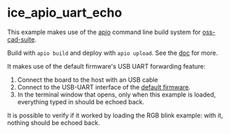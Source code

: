 # ice_apio_uart_echo

This example makes use of the [apio](https://apiodoc.readthedocs.io/) command line build system for [oss-cad-suite](https://github.com/YosysHQ/oss-cad-suite-build).

Build with `apio build` and deploy with `apio upload`.
See the [doc](https://pico-ice.tinyvision.ai/using_apio.html) for more.

It makes use of the default firmware's USB UART forwarding feature:

1. Connect the board to the host with an USB cable
2. Connect to the USB-UART interface of the [default firmware](https://pico-ice.tinyvision.ai/getting_started.html#default-firmware).
3. In the terminal window that opens, only when this example is loaded, everything typed in should be echoed back.

It is possible to verify if it worked by loading the RGB blink example: with it, nothing should be echoed back.
